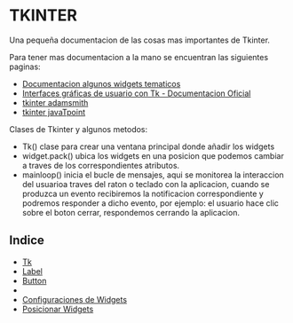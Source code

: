 # TKINTER

Una pequeña documentacion de las cosas mas importantes de Tkinter.

Para tener mas documentacion a la mano se encuentran las siguientes paginas:
* [Documentacion algunos widgets tematicos](https://docs.python.org/es/3/library/tkinter.ttk.html)
* [Interfaces gráficas de usuario con Tk - Documentacion Oficial](https://docs.python.org/es/3/library/tk.html)
* [tkinter adamsmith](https://www.adamsmith.haus/python/docs/tkinter)
* [tkinter javaTpoint](https://www.javatpoint.com/python-tkinter)


Clases de Tkinter y algunos metodos:

* Tk() clase para crear una ventana principal donde añadir los widgets
* widget.pack() ubica los widgets en una posicion que podemos cambiar a traves de los correspondientes atributos.
* mainloop() inicia el bucle de mensajes, aqui se monitorea la interaccion del usuarioa  traves del raton o teclado con la aplicacion, cuando se produzca un evento recibiremos la notificacion correspondiente y podremos responder a dicho evento, por ejemplo: el usuario hace clic sobre el boton cerrar, respondemos cerrando la aplicacion.

## Indice

* [Tk]()
* [Label]()
* [Button]()
* []()
* [Configuraciones de Widgets]()
* [Posicionar Widgets]()
